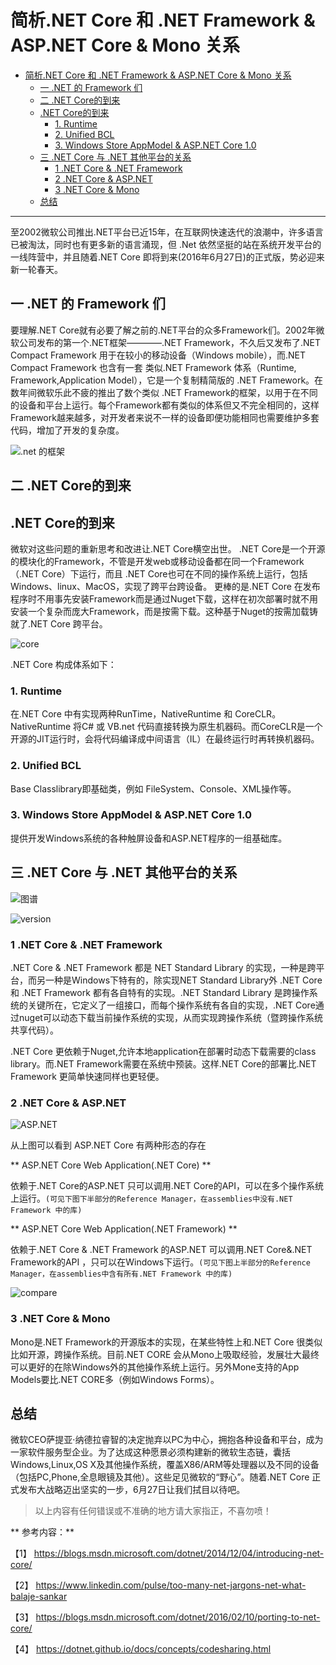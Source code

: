 # 简析.NET Core 和 .NET Framework & ASP.NET Core & Mono 关系


<!-- TOC depthFrom:1 depthTo:6 withLinks:1 updateOnSave:1 orderedList:0 -->

- [简析.NET Core 和 .NET Framework & ASP.NET Core & Mono 关系](#简析net-core-和-net-framework-aspnet-core-mono-关系)
	- [一 .NET 的 Framework 们](#一-net-的-framework-们)
	- [二 .NET Core的到来](#二-net-core的到来)
	- [.NET Core的到来](#net-core的到来)
		- [1. Runtime](#1-runtime)
		- [2. Unified BCL](#2-unified-bcl)
		- [3. Windows Store AppModel & ASP.NET Core 1.0](#3-windows-store-appmodel-aspnet-core-10)
	- [三 .NET Core 与 .NET 其他平台的关系](#三-net-core-与-net-其他平台的关系)
		- [1 .NET Core & .NET Framework](#1-net-core-net-framework)
		- [2 .NET Core & ASP.NET](#2-net-core-aspnet)
		- [3 .NET Core & Mono](#3-net-core-mono)
	- [总结](#总结)

<!-- /TOC -->

----

至2002微软公司推出.NET平台已近15年，在互联网快速迭代的浪潮中，许多语言已被淘汰，同时也有更多新的语言涌现，但 .Net 依然坚挺的站在系统开发平台的一线阵营中，并且随着.NET Core 即将到来(2016年6月27日)的正式版，势必迎来新一轮春天。


## 一 .NET 的 Framework 们
要理解.NET Core就有必要了解之前的.NET平台的众多Framework们。2002年微软公司发布的第一个.NET框架————.NET Framework，不久后又发布了.NET Compact Framework 用于在较小的移动设备（Windows mobile），而.NET Compact Framework 也含有一套 类似.NET Framework 体系（Runtime, Framework,Application Model），它是一个复制精简版的 .NET Framework。在数年间微软乐此不疲的推出了数个类似 .NET Framework的框架，以用于在不同的设备和平台上运行。每个Framework都有类似的体系但又不完全相同的，这样Framework越来越多，对开发者来说不一样的设备即便功能相同也需要维护多套代码，增加了开发的复杂度。

![.net 的框架](http://qiniu.xdpie.com/c6c5a11235efd0aac9620cdbcaae2633.png?imageView2/2/w/700)

## 二 .NET Core的到来

## .NET Core的到来
微软对这些问题的重新思考和改进让.NET Core横空出世。
.NET Core是一个开源的模块化的Framework，不管是开发web或移动设备都在同一个Framework（.NET Core）下运行，而且 .NET Core也可在不同的操作系统上运行，包括Windows、linux、MacOS，实现了跨平台跨设备。
更棒的是.NET Core 在发布程序时不用事先安装Framework而是通过Nuget下载，这样在初次部署时就不用安装一个复杂而庞大Framework，而是按需下载。这种基于Nuget的按需加载铸就了.NET Core 跨平台。

![core](http://qiniu.xdpie.com/3e5ce9a3e127b23de4d5ef9900067b88.png?imageView2/2/w/700)


.NET Core 构成体系如下：

### 1. Runtime
在.NET Core 中有实现两种RunTime，NativeRuntime 和 CoreCLR。NativeRuntime 将C# 或 VB.net 代码直接转换为原生机器码。而CoreCLR是一个开源的JIT运行时，会将代码编译成中间语言（IL）在最终运行时再转换机器码。

### 2. Unified BCL
Base Classlibrary即基础类，例如 FileSystem、Console、XML操作等。

### 3. Windows Store AppModel & ASP.NET Core 1.0
提供开发Windows系统的各种触屏设备和ASP.NET程序的一组基础库。


## 三 .NET Core 与 .NET 其他平台的关系

![图谱](http://qiniu.xdpie.com/aee4372a0f1f478a9e13d4d45e45c859.png?imageView2/2/w/700)

![version](http://qiniu.xdpie.com/47b71356c68bdaefbf8476573f0ecca5.png?imageView2/2/w/700)

### 1 .NET Core & .NET Framework

.NET Core & .NET Framework 都是 NET Standard Library 的实现，一种是跨平台，而另一种是Windows下特有的，除实现NET Standard Library外 .NET Core 和 .NET Framework 都有各自特有的实现。.NET Standard Library 是跨操作系统的关键所在，它定义了一组接口，而每个操作系统有各自的实现，.NET Core通过nuget可以动态下载当前操作系统的实现，从而实现跨操作系统（暨跨操作系统共享代码）。

.NET Core 更依赖于Nuget,允许本地application在部署时动态下载需要的class library。而.NET Framework需要在系统中预装。这样.NET Core的部署比.NET Framework 更简单快速同样也更轻便。

### 2 .NET Core & ASP.NET


![ASP.NET](http://qiniu.xdpie.com/15a348ab1252d15e463ce10effac8cfa.png?imageView2/2/w/700)

从上图可以看到 ASP.NET Core 有两种形态的存在

** ASP.NET Core Web Application(.NET Core) **

依赖于.NET Core的ASP.NET 只可以调用.NET Core的API，可以在多个操作系统上运行。`(可见下图下半部分的Reference Manager，在assemblies中没有.NET Framework 中的库)`

** ASP.NET Core Web Application(.NET Framework) **

依赖于.NET Core & .NET Framework 的ASP.NET 可以调用.NET Core&.NET Framework的API ，只可以在Windows下运行。`(可见下图上半部分的Reference Manager，在assemblies中含有所有.NET Framework 中的库)`

![compare](http://qiniu.xdpie.com/c4128db2dc40814010dea8b847868a16.png?imageView2/2/w/700)


### 3 .NET Core & Mono
Mono是.NET Framework的开源版本的实现，在某些特性上和.NET Core 很类似比如开源，跨操作系统。目前.NET CORE 会从Mono上吸取经验，发展壮大最终可以更好的在除Windows外的其他操作系统上运行。另外Mone支持的App Models要比.NET CORE多（例如Windows Forms）。

## 总结
微软CEO萨提亚·纳德拉睿智的决定抛弃以PC为中心，拥抱各种设备和平台，成为一家软件服务型企业。为了达成这种愿景必须构建新的微软生态链，囊括Windows,Linux,OS X及其他操作系统，覆盖X86/ARM等处理器以及不同的设备（包括PC,Phone,全息眼镜及其他）。这些足见微软的“野心”。随着.NET Core 正式发布大战略迈出坚实的一步，6月27日让我们拭目以待吧。

> 以上内容有任何错误或不准确的地方请大家指正，不喜勿喷！

** 参考内容：**

【1】 https://blogs.msdn.microsoft.com/dotnet/2014/12/04/introducing-net-core/

【2】 https://www.linkedin.com/pulse/too-many-net-jargons-net-what-balaje-sankar

【3】 https://blogs.msdn.microsoft.com/dotnet/2016/02/10/porting-to-net-core/

【4】 https://dotnet.github.io/docs/concepts/codesharing.html

